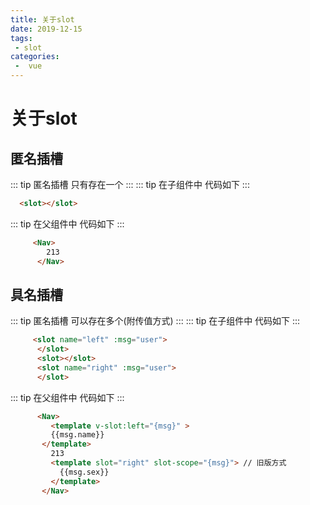 ```yaml
---
title: 关于slot
date: 2019-12-15
tags:
 - slot
categories:
 -  vue
---
```

# 关于slot
## 匿名插槽
::: tip 匿名插槽
只有存在一个
:::
::: tip 在子组件中
代码如下
:::
``` html
  <slot></slot>
```
::: tip 在父组件中
代码如下
:::
``` html
     <Nav>
        213
      </Nav>
```
## 具名插槽
::: tip 匿名插槽
可以存在多个(附传值方式)
:::
::: tip 在子组件中
代码如下
:::
``` html
     <slot name="left" :msg="user">
      </slot>
      <slot></slot>
      <slot name="right" :msg="user">
      </slot>
```
::: tip 在父组件中
代码如下
:::
``` html
      <Nav>
         <template v-slot:left="{msg}" > 
         {{msg.name}}
       </template>
         213
         <template slot="right" slot-scope="{msg}"> // 旧版方式 
           {{msg.sex}}
         </template>
       </Nav>
```
